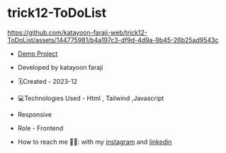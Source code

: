 # trick12-ToDoList
https://github.com/katayoon-faraji-web/trick12-ToDoList/assets/144775981/b4a197c3-df9d-4d9a-9b45-26b25ad9543c

- [Demo Project](https://katayoon-faraji-web.github.io/trick12-ToDoList/)

- Developed by katayoon faraji

- 🗓️Created - 2023-12

- 💻Technologies Used - Html , Tailwind ,Javascript

- Responsive
  
- Role - Frontend

- How to reach me 👩🏻: with my [instagram](https://instagram.com/katayoon_faraji_web) and [linkedin](https://www.linkedin.com/in/katayoon-faraji-web-3b722b207r)

